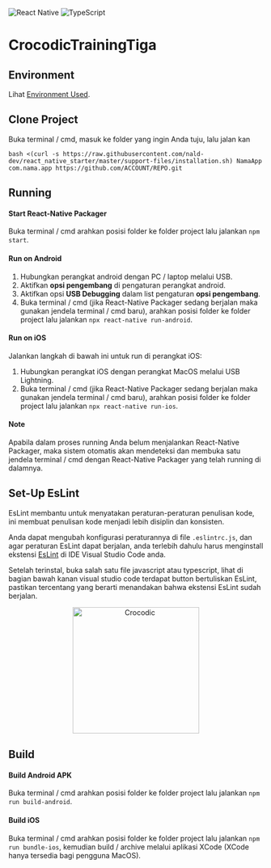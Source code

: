 <p>
  <img alt="React Native" src="https://img.shields.io/badge/react_native%20-%2320232a.svg?&style=for-the-badge&logo=react&logoColor=%2361DAFB"/>
  <img alt="TypeScript" src="https://img.shields.io/badge/typescript%20-%23007ACC.svg?&style=for-the-badge&logo=typescript&logoColor=white"/>
</p>

# CrocodicTrainingTiga


## Environment

Lihat [Environment Used](./ENVIRONMENT_USED.md).

## Clone Project

Buka terminal / cmd, masuk ke folder yang ingin Anda tuju, lalu jalan kan

```bash <(curl -s https://raw.githubusercontent.com/nald-dev/react_native_starter/master/support-files/installation.sh) NamaApp com.nama.app https://github.com/ACCOUNT/REPO.git```

## Running


#### Start React-Native Packager

Buka terminal / cmd arahkan posisi folder ke folder project lalu jalankan ```npm start```.

#### Run on Android

1. Hubungkan perangkat android dengan PC / laptop melalui USB.
2. Aktifkan **opsi pengembang** di pengaturan perangkat android.
3. Aktifkan opsi **USB Debugging** dalam list pengaturan **opsi pengembang**.
4. Buka terminal / cmd (jika React-Native Packager sedang berjalan maka gunakan jendela terminal / cmd baru), arahkan posisi folder ke folder project lalu jalankan ```npx react-native run-android```.

#### Run on iOS

Jalankan langkah di bawah ini untuk run di perangkat iOS:
1. Hubungkan perangkat iOS dengan perangkat MacOS melalui USB Lightning.
2. Buka terminal / cmd (jika React-Native Packager sedang berjalan maka gunakan jendela terminal / cmd baru), arahkan posisi folder ke folder project lalu jalankan ```npx react-native run-ios```.

#### Note

Apabila dalam proses running Anda belum menjalankan React-Native Packager, maka sistem otomatis akan mendeteksi dan membuka satu jendela terminal / cmd dengan React-Native Packager yang telah running di dalamnya.


## Set-Up EsLint

EsLint membantu untuk menyatakan peraturan-peraturan penulisan kode, ini membuat penulisan kode menjadi lebih disiplin dan konsisten.

Anda dapat mengubah konfigurasi peraturannya di file ```.eslintrc.js```, dan agar peraturan EsLint dapat berjalan, anda terlebih dahulu harus menginstall ekstensi [EsLint](https://marketplace.visualstudio.com/items?itemName=dbaeumer.vscode-eslint) di IDE Visual Studio Code anda.

Setelah terinstal, buka salah satu file javascript atau typescript, lihat di bagian bawah kanan visual studio code terdapat button bertuliskan EsLint, pastikan tercentang yang berarti menandakan bahwa ekstensi EsLint sudah berjalan.

<p align="center">
  <img alt="Crocodic" src="./support-files/images/eslint.jpeg" width=250/>
</p>


## Build


#### Build Android APK

Buka terminal / cmd arahkan posisi folder ke folder project lalu jalankan ```npm run build-android```.

#### Build iOS

Buka terminal / cmd arahkan posisi folder ke folder project lalu jalankan ```npm run bundle-ios```, kemudian build / archive melalui aplikasi XCode (XCode hanya tersedia bagi pengguna MacOS).